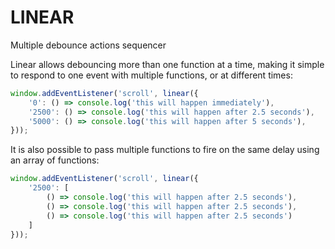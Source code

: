 # LINEAR

Multiple debounce actions sequencer

Linear allows debouncing more than one function at a time, making it simple to respond to one event with multiple functions, or at different times:

```js
window.addEventListener('scroll', linear({
    '0': () => console.log('this will happen immediately'),
    '2500': () => console.log('this will happen after 2.5 seconds'),
    '5000': () => console.log('this will happen after 5 seconds'),
}));
```

It is also possible to pass multiple functions to fire on the same delay using an array of functions:

```js
window.addEventListener('scroll', linear({
    '2500': [
        () => console.log('this will happen after 2.5 seconds'),
        () => console.log('this will happen after 2.5 seconds'),
        () => console.log('this will happen after 2.5 seconds')
    ]
}));
```